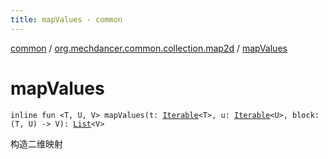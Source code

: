 ```yaml
---
title: mapValues - common
---
```


[common](../index.html) / [org.mechdancer.common.collection.map2d](index.html) / [mapValues](./map-values.html)

# mapValues

`inline fun <T, U, V> mapValues(t: `[`Iterable`](https://kotlinlang.org/api/latest/jvm/stdlib/kotlin.collections/-iterable/index.html)`<T>, u: `[`Iterable`](https://kotlinlang.org/api/latest/jvm/stdlib/kotlin.collections/-iterable/index.html)`<U>, block: (T, U) -> V): `[`List`](https://kotlinlang.org/api/latest/jvm/stdlib/kotlin.collections/-list/index.html)`<V>`

构造二维映射

